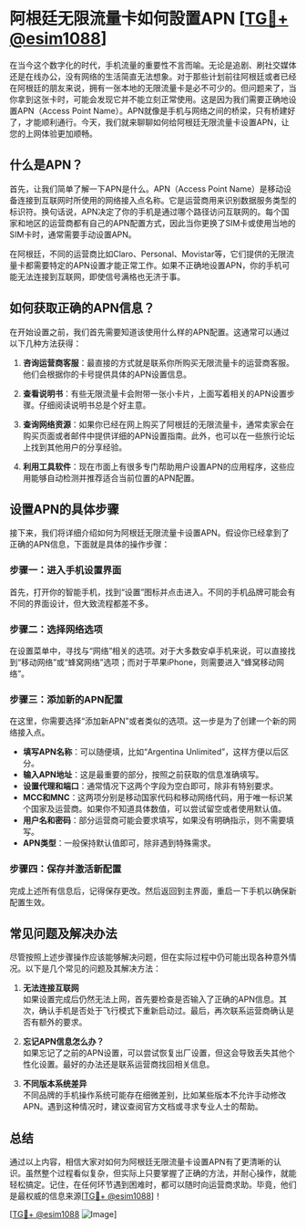 # 阿根廷无限流量卡如何設置APN [[TG💪+ @esim1088](https://t.me/s/esim1088)]

在当今这个数字化的时代，手机流量的重要性不言而喻。无论是追剧、刷社交媒体还是在线办公，没有网络的生活简直无法想象。对于那些计划前往阿根廷或者已经在阿根廷的朋友来说，拥有一张本地的无限流量卡是必不可少的。但问题来了，当你拿到这张卡时，可能会发现它并不能立刻正常使用。这是因为我们需要正确地设置APN（Access Point Name）。APN就像是手机与网络之间的桥梁，只有桥建好了，才能顺利通行。今天，我们就来聊聊如何给阿根廷无限流量卡设置APN，让您的上网体验更加顺畅。

## 什么是APN？

首先，让我们简单了解一下APN是什么。APN（Access Point Name）是移动设备连接到互联网时所使用的网络接入点名称。它是运营商用来识别数据服务类型的标识符。换句话说，APN决定了你的手机是通过哪个路径访问互联网的。每个国家和地区的运营商都有自己的APN配置方式，因此当你更换了SIM卡或使用当地的SIM卡时，通常需要手动设置APN。

在阿根廷，不同的运营商比如Claro、Personal、Movistar等，它们提供的无限流量卡都需要特定的APN设置才能正常工作。如果不正确地设置APN，你的手机可能无法连接到互联网，即使信号满格也无济于事。

## 如何获取正确的APN信息？

在开始设置之前，我们首先需要知道该使用什么样的APN配置。这通常可以通过以下几种方法获得：

1. **咨询运营商客服**：最直接的方式就是联系你所购买无限流量卡的运营商客服。他们会根据你的卡号提供具体的APN设置信息。
   
2. **查看说明书**：有些无限流量卡会附带一张小卡片，上面写着相关的APN设置步骤。仔细阅读说明书总是个好主意。

3. **查询网络资源**：如果你已经在网上购买了阿根廷的无限流量卡，通常卖家会在购买页面或者邮件中提供详细的APN设置指南。此外，也可以在一些旅行论坛上找到其他用户的分享经验。

4. **利用工具软件**：现在市面上有很多专门帮助用户设置APN的应用程序，这些应用能够自动检测并推荐适合当前位置的APN配置。

## 设置APN的具体步骤

接下来，我们将详细介绍如何为阿根廷无限流量卡设置APN。假设你已经拿到了正确的APN信息，下面就是具体的操作步骤：

### 步骤一：进入手机设置界面

首先，打开你的智能手机，找到“设置”图标并点击进入。不同的手机品牌可能会有不同的界面设计，但大致流程都差不多。

### 步骤二：选择网络选项

在设置菜单中，寻找与“网络”相关的选项。对于大多数安卓手机来说，可以直接找到“移动网络”或“蜂窝网络”选项；而对于苹果iPhone，则需要进入“蜂窝移动网络”。

### 步骤三：添加新的APN配置

在这里，你需要选择“添加新APN”或者类似的选项。这一步是为了创建一个新的网络接入点。

- **填写APN名称**：可以随便填，比如“Argentina Unlimited”，这样方便以后区分。
- **输入APN地址**：这是最重要的部分，按照之前获取的信息准确填写。
- **设置代理和端口**：通常情况下这两个字段为空白即可，除非有特别要求。
- **MCC和MNC**：这两项分别是移动国家代码和移动网络代码，用于唯一标识某个国家及运营商。如果你不知道具体数值，可以尝试留空或者使用默认值。
- **用户名和密码**：部分运营商可能会要求填写，如果没有明确指示，则不需要填写。
- **APN类型**：一般保持默认值即可，除非遇到特殊需求。

### 步骤四：保存并激活新配置

完成上述所有信息后，记得保存更改。然后返回到主界面，重启一下手机以确保新配置生效。

## 常见问题及解决办法

尽管按照上述步骤操作应该能够解决问题，但在实际过程中仍可能出现各种意外情况。以下是几个常见的问题及其解决方法：

1. **无法连接互联网**  
   如果设置完成后仍然无法上网，首先要检查是否输入了正确的APN信息。其次，确认手机是否处于飞行模式下重新启动过。最后，再次联系运营商确认是否有额外的要求。

2. **忘记APN信息怎么办？**  
   如果忘记了之前的APN设置，可以尝试恢复出厂设置，但这会导致丢失其他个性化设置。最好的办法还是联系运营商找回相关信息。

3. **不同版本系统差异**  
   不同品牌的手机操作系统可能存在细微差别，比如某些版本不允许手动修改APN。遇到这种情况时，建议查阅官方文档或寻求专业人士的帮助。

## 总结

通过以上内容，相信大家对如何为阿根廷无限流量卡设置APN有了更清晰的认识。虽然整个过程看似复杂，但实际上只要掌握了正确的方法，并耐心操作，就能轻松搞定。记住，在任何环节遇到困难时，都可以随时向运营商求助。毕竟，他们是最权威的信息来源[[TG💪+ @esim1088](https://t.me/s/esim1088)]！

[[TG💪+ @esim1088](https://t.me/s/esim1088) ![Image](https://i.postimg.cc/4NQfJmqS/Snipaste-2025-05-13-00-14-12.png)]